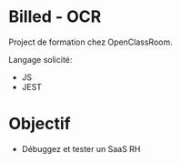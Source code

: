 # Billed - OCR

Project de formation chez OpenClassRoom.

Langage solicité:

- JS
- JEST

# Objectif

- Débuggez et tester un SaaS RH
